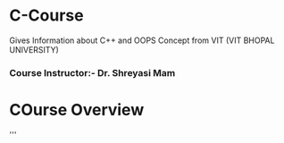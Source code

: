 # C-Course
Gives Information about C++ and OOPS Concept from VIT (VIT BHOPAL UNIVERSITY)

### Course Instructor:- Dr. Shreyasi Mam

# COurse Overview

'''

